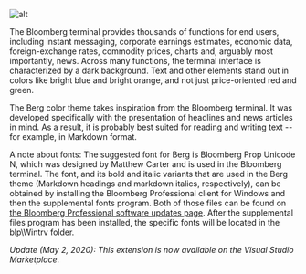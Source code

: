 ![alt](https://raw.githubusercontent.com/jx22/berg/master/Screenshot.png)

The Bloomberg terminal provides thousands of functions for end users, including instant messaging, corporate earnings estimates, economic data, foreign-exchange rates, commodity prices, charts and, arguably most importantly, news. Across many functions, the terminal interface is characterized by a dark background. Text and other elements stand out in colors like bright blue and bright orange, and not just price-oriented red and green.

The Berg color theme takes inspiration from the Bloomberg terminal. It was developed specifically with the presentation of headlines and news articles in mind. As a result, it is probably best suited for reading and writing text -- for example, in Markdown format.

A note about fonts: The suggested font for Berg is Bloomberg Prop Unicode N, which was designed by Matthew Carter and is used in the Bloomberg terminal. The font, and its bold and italic variants that are used in the Berg theme (Markdown headings and markdown italics, respectively), can be obtained by installing the Bloomberg Professional client for Windows and then the supplemental fonts program. Both of those files can be found on [the Bloomberg Professional software updates page](https://www.bloomberg.com/professional/support/software-updates/). After the supplemental files program has been installed, the specific fonts will be located in the blp\Wintrv folder.

_Update (May 2, 2020): This extension is now available on the Visual Studio Marketplace._
